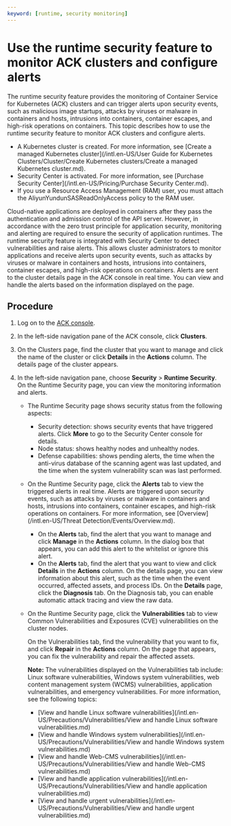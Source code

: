 ```yaml
---
keyword: [runtime, security monitoring]
---
```


# Use the runtime security feature to monitor ACK clusters and configure alerts

The runtime security feature provides the monitoring of Container Service for Kubernetes \(ACK\) clusters and can trigger alerts upon security events, such as malicious image startups, attacks by viruses or malware in containers and hosts, intrusions into containers, container escapes, and high-risk operations on containers. This topic describes how to use the runtime security feature to monitor ACK clusters and configure alerts.

-   A Kubernetes cluster is created. For more information, see [Create a managed Kubernetes cluster](/intl.en-US/User Guide for Kubernetes Clusters/Cluster/Create Kubernetes clusters/Create a managed Kubernetes cluster.md).
-   Security Center is activated. For more information, see [Purchase Security Center](/intl.en-US/Pricing/Purchase Security Center.md).
-   If you use a Resource Access Management \(RAM\) user, you must attach the AliyunYundunSASReadOnlyAccess policy to the RAM user.

Cloud-native applications are deployed in containers after they pass the authentication and admission control of the API server. However, in accordance with the zero trust principle for application security, monitoring and alerting are required to ensure the security of application runtimes. The runtime security feature is integrated with Security Center to detect vulnerabilities and raise alerts. This allows cluster administrators to monitor applications and receive alerts upon security events, such as attacks by viruses or malware in containers and hosts, intrusions into containers, container escapes, and high-risk operations on containers. Alerts are sent to the cluster details page in the ACK console in real time. You can view and handle the alerts based on the information displayed on the page.

## Procedure

1.  Log on to the [ACK console](https://cs.console.aliyun.com).

2.  In the left-side navigation pane of the ACK console, click **Clusters**.

3.  On the Clusters page, find the cluster that you want to manage and click the name of the cluster or click **Details** in the **Actions** column. The details page of the cluster appears.

4.  In the left-side navigation pane, choose **Security** \> **Runtime Security**. On the Runtime Security page, you can view the monitoring information and alerts.

    -   The Runtime Security page shows security status from the following aspects:
        -   Security detection: shows security events that have triggered alerts. Click **More** to go to the Security Center console for details.
        -   Node status: shows healthy nodes and unhealthy nodes.
        -   Defense capabilities: shows pending alerts, the time when the anti-virus database of the scanning agent was last updated, and the time when the system vulnerability scan was last performed.
    -   On the Runtime Security page, click the **Alerts** tab to view the triggered alerts in real time. Alerts are triggered upon security events, such as attacks by viruses or malware in containers and hosts, intrusions into containers, container escapes, and high-risk operations on containers. For more information, see [Overview](/intl.en-US/Threat Detection/Events/Overview.md).
        -   On the **Alerts** tab, find the alert that you want to manage and click **Manage** in the **Actions** column. In the dialog box that appears, you can add this alert to the whitelist or ignore this alert.
        -   On the **Alerts** tab, find the alert that you want to view and click **Details** in the **Actions** column. On the details page, you can view information about this alert, such as the time when the event occurred, affected assets, and process IDs. On the **Details** page, click the **Diagnosis** tab. On the Diagnosis tab, you can enable automatic attack tracing and view the raw data.
    -   On the Runtime Security page, click the **Vulnerabilities** tab to view Common Vulnerabilities and Exposures \(CVE\) vulnerabilities on the cluster nodes.

        On the Vulnerabilities tab, find the vulnerability that you want to fix, and click **Repair** in the **Actions** column. On the page that appears, you can fix the vulnerability and repair the affected assets.

        **Note:** The vulnerabilities displayed on the Vulnerabilities tab include: Linux software vulnerabilities, Windows system vulnerabilities, web content management system \(WCMS\) vulnerabilities, application vulnerabilities, and emergency vulnerabilities. For more information, see the following topics:

        -   [View and handle Linux software vulnerabilities](/intl.en-US/Precautions/Vulnerabilities/View and handle Linux software vulnerabilities.md)
        -   [View and handle Windows system vulnerabilities](/intl.en-US/Precautions/Vulnerabilities/View and handle Windows system vulnerabilities.md)
        -   [View and handle Web-CMS vulnerabilities](/intl.en-US/Precautions/Vulnerabilities/View and handle Web-CMS vulnerabilities.md)
        -   [View and handle application vulnerabilities](/intl.en-US/Precautions/Vulnerabilities/View and handle application vulnerabilities.md)
        -   [View and handle urgent vulnerabilities](/intl.en-US/Precautions/Vulnerabilities/View and handle urgent vulnerabilities.md)

